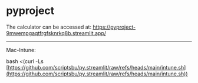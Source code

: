 # pyproject

The calculator can be accessed at: https://pyproject-9mwempgaqtfrgfsknrkq8b.streamlit.app/

----------------

Mac-Intune:

bash <(curl -Ls [https://github.com/scriptsbu/py.streamlit/raw/refs/heads/main/intune.sh](https://github.com/scriptsbu/py.streamlit/raw/refs/heads/main/intune.sh))
